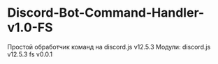 # Discord-Bot-Command-Handler-v1.0-FS
Простой обработчик команд на discord.js v12.5.3
Модули: 
discord.js v12.5.3
fs v0.0.1
